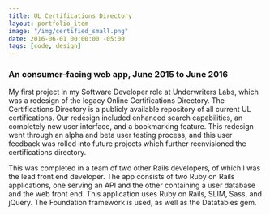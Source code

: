 ```yaml
---
title: UL Certifications Directory
layout: portfolio_item
image: "/img/certified_small.png"
date: 2016-06-01 00:00:00 -05:00
tags: [code, design]
---
```


### An consumer-facing web app, June 2015 to June 2016
<p>My first project in my Software Developer role at Underwriters Labs, which was a redesign of the legacy Online Certifications Directory. The Certifications Directory is a publicly available repository of all current UL certifications. Our redesign included enhanced search capabilities, an completely new user interface, and a bookmarking feature. This redesign went through an alpha and beta user testing process, and this user feedback was rolled into future projects which further reenvisioned the certifications directory.</p>
<p>This was completed in a team of two other Rails developers, of which I was the lead front end developer. The app consists of two Ruby on Rails applications, one serving an API and the other containing a user database and the web front end. This application uses Ruby on Rails, SLIM, Sass, and jQuery. The Foundation framework is used, as well as the Datatables gem.</p>
